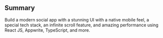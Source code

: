 ## Summary
Build a modern social app with a stunning UI with a native mobile feel, a special tech stack, an infinite scroll feature, and amazing performance using React JS, Appwrite, TypeScript, and more.


